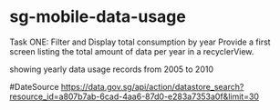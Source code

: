 # sg-mobile-data-usage


Task ONE: Filter and Display total consumption by year
Provide a first screen listing the total amount of data per year in a recyclerView.

showing yearly data usage records from 2005 to 2010

#DateSource
https://data.gov.sg/api/action/datastore_search?resource_id=a807b7ab-6cad-4aa6-87d0-e283a7353a0f&limit=30


